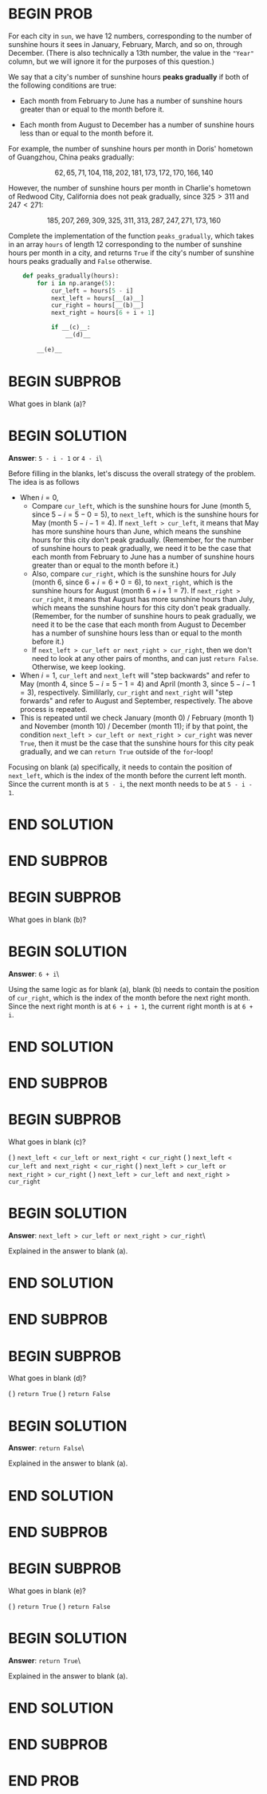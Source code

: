 # BEGIN PROB

For each city in `sun`, we have 12 numbers, corresponding to the number
of sunshine hours it sees in January, February, March, and so on,
through December. (There is also technically a 13th number, the value in
the `"Year"` column, but we will ignore it for the purposes of this
question.)

We say that a city's number of sunshine hours **peaks gradually** if
both of the following conditions are true:

-   Each month from February to June has a number of sunshine hours
    greater than or equal to the month before it.

-   Each month from August to December has a number of sunshine hours
    less than or equal to the month before it.

For example, the number of sunshine hours per month in Doris' hometown
of Guangzhou, China peaks gradually:

$$62, 65, 71, 104, 118, 202, 181, 173, 172, 170, 166, 140$$

However, the number of sunshine hours per month in Charlie's hometown of
Redwood City, California does not peak gradually, since $325 > 311$ and
$247 < 271$:

$$185, 207, 269, 309, 325, 311, 313, 287, 247, 271, 173, 160$$

Complete the implementation of the function `peaks_gradually`, which
takes in an array `hours` of length 12 corresponding to the number of
sunshine hours per month in a city, and returns `True` if the city's
number of sunshine hours peaks gradually and `False` otherwise.

```py
    def peaks_gradually(hours):
        for i in np.arange(5):
            cur_left = hours[5 - i]
            next_left = hours[__(a)__]
            cur_right = hours[__(b)__]
            next_right = hours[6 + i + 1]

            if __(c)__:
                __(d)__
            
        __(e)__
```


# BEGIN SUBPROB

What goes in blank (a)?

# BEGIN SOLUTION

**Answer**: `5 - i - 1` or `4 - i`\

Before filling in the blanks, let's discuss the overall strategy of the problem. The idea is as follows

- When $i = 0$,
    -  Compare `cur_left`, which is the sunshine hours for June (month 5, since $5 - i = 5 - 0 = 5$), to `next_left`, which is the sunshine hours for May (month $5 - i - 1 = 4$). If `next_left > cur_left`, it means that May has more sunshine hours than June, which means the sunshine hours for this city don't peak gradually. (Remember, for the number of sunshine hours to peak gradually, we need it to be the case that each month from February to June has a number of sunshine hours greater than or equal to the month before it.)
    - Also, compare `cur_right`, which is the sunshine hours for July (month 6, since $6 + i = 6 + 0 = 6$), to `next_right`, which is the sunshine hours for August (month $6 + i + 1 = 7$). If `next_right > cur_right`, it means that August has more sunshine hours than July, which means the sunshine hours for this city don't peak gradually. (Remember, for the number of sunshine hours to peak gradually, we need it to be the case that each month from August to December has a number of sunshine hours less than or equal to the month before it.)
    - If `next_left > cur_left or next_right > cur_right`, then we don't need to look at any other pairs of months, and can just `return False`. Otherwise, we keep looking.
- When $i = 1$, `cur_left` and `next_left` will "step backwards" and refer to May (month 4, since $5 - i = 5 - 1 = 4$) and April (month 3, since $5 - i - 1 = 3$), respectively. Simililarly, `cur_right` and `next_right` will "step forwards" and refer to August and September, respectively. The above process is repeated.
- This is repeated until we check January (month 0) / February (month 1) and November (month 10) / December (month 11); if by that point, the condition `next_left > cur_left or next_right > cur_right` was never `True`, then it must be the case that the sunshine hours for this city peak gradually, and we can `return True` outside of the `for`-loop!

Focusing on blank (a) specifically, it needs to contain the position of `next_left`, which is the index of the month before the current left month. Since the current month is at `5 - i`, the next month needs to be at `5 - i - 1`.

# END SOLUTION

# END SUBPROB


# BEGIN SUBPROB

What goes in blank (b)?

# BEGIN SOLUTION

**Answer**: `6 + i`\

Using the same logic as for blank (a), blank (b) needs to contain the position of `cur_right`, which is the index of the month before the next right month. Since the next right month is at `6 + i + 1`, the current right month is at `6 + i`.

# END SOLUTION

# END SUBPROB


# BEGIN SUBPROB

What goes in blank (c)?

( ) `next_left < cur_left or next_right < cur_right`
( ) `next_left < cur_left and next_right < cur_right`
( ) `next_left > cur_left or next_right > cur_right`
( ) `next_left > cur_left and next_right > cur_right`

# BEGIN SOLUTION

**Answer**: `next_left > cur_left or next_right > cur_right`\

Explained in the answer to blank (a).

# END SOLUTION

# END SUBPROB


# BEGIN SUBPROB

What goes in blank (d)?

( ) `return True` 
( ) `return False`

# BEGIN SOLUTION

**Answer**: `return False`\

Explained in the answer to blank (a).

# END SOLUTION

# END SUBPROB


# BEGIN SUBPROB

What goes in blank (e)?

( ) `return True` 
( ) `return False`

# BEGIN SOLUTION

**Answer**: `return True`\

Explained in the answer to blank (a).

# END SOLUTION

# END SUBPROB

# END PROB